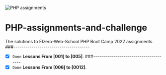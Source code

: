 ![PHP assignments](https://s3.eu-central-1.wasabisys.com/kirelos/wp-content/uploads/2020/07/06051421/how-to-install-php-8-0-on-centos-8-centos-7.png)
# PHP-assignments-and-challenge
The solutions to Elzero-Web-School PHP Boot Camp 2022 assignments.
###--------------------------------------
- [x] `Done` **Lessons From [001] to [005]**.
###--------------------------------------
- [x] `Done` **Lessons From [006] to [0012]**.

